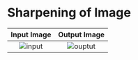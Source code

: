 # Sharpening of Image

Input Image                |  Output Image                 
:-------------------------:|:-------------------------:|
![input](https://user-images.githubusercontent.com/53993084/137848721-0a70e03a-9d0f-4b75-b344-bccd39db4e79.png)           |            ![ouptut](https://user-images.githubusercontent.com/53993084/137848811-3f38182d-b735-4a68-9fb2-5487beee4976.png)
